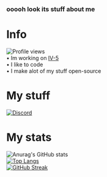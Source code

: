 ### ooooh look its stuff about me

# Info
![Profile views](https://gpvc.arturio.dev/WalkerOfDarkness)\
• Im working on [IV-5](https://github.com/WalkerOfDarkness/IV-5)\
• I like to code\
• I make alot of my stuff open-source

# My stuff
<a href="https://discord.gg/MYMGcfmdra" rel="nofollow"><img src="https://camo.githubusercontent.com/3f990cfefb64f13d28397fe586c3aa38a81fde585de479205d63c79363ebe07a/68747470733a2f2f696d672e736869656c64732e696f2f62616467652f446973636f72642d3732383944413f7374796c653d666f722d7468652d6261646765266c6f676f3d646973636f7264266c6f676f436f6c6f723d7768697465" alt="Discord" data-canonical-src="https://img.shields.io/badge/Discord-7289DA?style=for-the-badge&amp;logo=discord&amp;logoColor=white" style="max-width: 100%;"></a>

# My stats
![Anurag's GitHub stats](https://github-readme-stats.vercel.app/api?username=ThatBadName&show_icons=true&theme=tokyonight&hide_border=false&show_icons=true)\
[![Top Langs](https://github-readme-stats.vercel.app/api/top-langs/?username=ThatBadName&theme=tokyonight&hide_border=false)](https://github.com/anuraghazra/github-readme-stats)\
[![GitHub Streak](http://github-readme-streak-stats.herokuapp.com?user=ThatBadName&theme=tokyonight&date_format=j%20M%5B%20Y%5D)](https://git.io/streak-stats)


<!-- <a href="https://discord.gg/cutSU3gXgJ" target="blank"><img align="center" src="https://cdn.jsdelivr.net/npm/simple-icons@3.0.1/icons/discord.svg" alt="" height="30" width="40" /></a>
</p>
 -->

